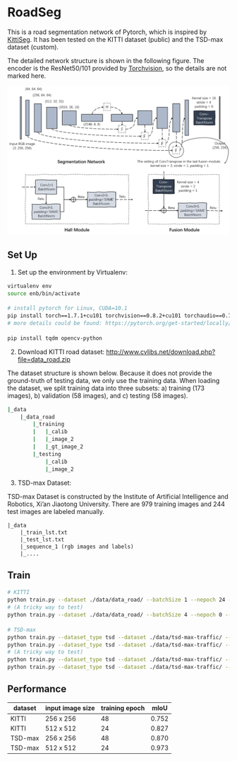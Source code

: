 <!--
 * @Author: JosieHong
 * @Date: 2021-01-31 13:25:12
 * @LastEditAuthor: JosieHong
 * @LastEditTime: 2021-02-02 15:14:40
-->
# RoadSeg

This is a road segmentation network of Pytorch, which is inspired by [KittiSeg](https://github.com/MarvinTeichmann/KittiSeg). It has been tested on the KITTI dataset (public) and the TSD-max dataset (custom). 

The detailed network structure is shown in the following figure. The encoder is the ResNet50/101 provided by [Torchvision](https://pytorch.org/docs/stable/torchvision/models.html), so the details are not marked here. 

<div align="center">
	<img src="./img/network_structure.png" alt="network_structure" width="743.2">
</div>

## Set Up

1. Set up the environment by Virtualenv: 

```bash
virtualenv env
source enb/bin/activate

# install pytorch for Linux, CUDA=10.1
pip install torch==1.7.1+cu101 torchvision==0.8.2+cu101 torchaudio==0.7.2 -f https://download.pytorch.org/whl/torch_stable.html
# more details could be found: https://pytorch.org/get-started/locally/

pip install tqdm opencv-python
```

2. Download KITTI road dataset: http://www.cvlibs.net/download.php?file=data_road.zip

The dataset structure is shown below. Because it does not provide the ground-truth of testing data, we only use the training data. When loading the dataset, we split training data into three subsets: a) training (173 images), b) validation (58 images), and c) testing (58 images). 

```bash
|_data
    |_data_road
        |_training
        |   |_calib
        |   |_image_2
        |   |_gt_image_2
        |_testing
            |_calib
            |_image_2
```

3. TSD-max Dataset:

TSD-max Dataset is constructed by the Institute of Artificial Intelligence and Robotics, Xi’an Jiaotong University. There are 979 training images and 244 test images are labeled manually. 

```
|_data
    |_train_lst.txt
    |_test_lst.txt
    |_sequence_1 (rgb images and labels)
    |_....
```

## Train

```bash
# KITTI
python train.py --dataset ./data/data_road/ --batchSize 1 --nepoch 24 --imgSize 512 512 --outf ./checkpoints/kitti
# (A tricky way to test)
python train.py --dataset ./data/data_road/ --batchSize 4 --nepoch 0 --outf ./checkpoints/kitti --model ./checkpoints/kitti/save_weighted.pth

# TSD-max
python train.py --dataset_type tsd --dataset ./data/tsd-max-traffic/ --batchSize 2 --nepoch 24 --imgSize 256 256 --outf ./checkpoints/tsd_256 --model ./checkpoints/tsd_256/model_23.pth
python train.py --dataset_type tsd --dataset ./data/tsd-max-traffic/ --batchSize 1 --nepoch 24 --imgSize 512 512 --outf ./checkpoints/tsd_512
# (A tricky way to test)
python train.py --dataset_type tsd --dataset ./data/tsd-max-traffic/ --batchSize 2 --nepoch 0 --imgSize 256 256 --outf ./checkpoints/tsd_256 --model ./checkpoints/tsd_256/save_weighted.pth
python train.py --dataset_type tsd --dataset ./data/tsd-max-traffic/ --batchSize 1 --nepoch 0 --imgSize 512 512 --outf ./checkpoints/tsd_512 --model ./checkpoints/tsd_512/save_weighted.pth
```

## Performance

| dataset | input image size | training epoch | mIoU  |
| ------- | ---------------- | -------------- | ----- |
| KITTI   | 256 x 256        | 48             | 0.752 |
| KITTI   | 512 x 512        | 24             | 0.827 |
| TSD-max | 256 x 256        | 48             | 0.870 |
| TSD-max | 512 x 512        | 24             | 0.973 |